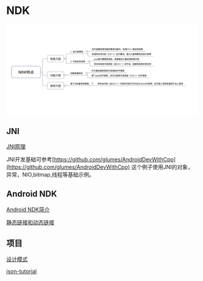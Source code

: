 # NDK

![](./ndk.png)

## JNI
[JNI原理](./JNI.md)

JNI开发基础可参考[https://github.com/glumes/AndroidDevWithCpp](https://github.com/glumes/AndroidDevWithCpp)
这个例子使用JNI的对象，异常，NIO,bitmap,线程等基础示例。

## Android NDK
[Android NDK简介](./NDK简介.md)

[静态链接和动态链接](/静态链接和动态链接/静态链接和动态链接.md)

## 项目
[设计模式](https://github.com/JakubVojvoda/design-patterns-cpp)

[json-tutorial](https://github.com/miloyip/json-tutorial)

